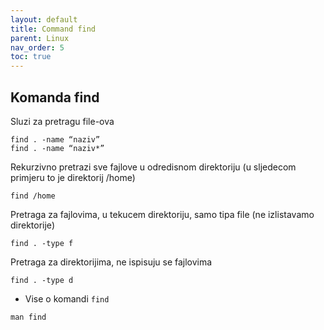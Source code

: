 ```yaml
---
layout: default
title: Command find
parent: Linux
nav_order: 5
toc: true
---
```



## Komanda **find**

Sluzi za pretragu file-ova

```
find . -name “naziv”
find . -name “naziv*”
```

Rekurzivno pretrazi sve fajlove u odredisnom direktoriju (u sljedecom primjeru to je direktorij /home)

```
find /home
```

Pretraga za fajlovima, u tekucem direktoriju, samo tipa file (ne izlistavamo direktorije)

```
find . -type f
```

Pretraga za direktorijima, ne ispisuju se fajlovima

```
find . -type d
```

* Vise o komandi `find`

````
man find
````
